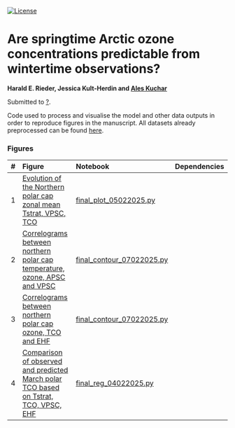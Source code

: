 [![License](https://img.shields.io/badge/License-MIT-yellow.svg)](LICENSE)

# Are springtime Arctic ozone concentrations predictable from wintertime observations?

**Harald E. Rieder, Jessica Kult-Herdin and [Ales Kuchar](https://github.com/kuchaale/)**

Submitted to [?]().

Code used to process and visualise the model and other data outputs in order to reproduce figures in the manuscript. All datasets already preprocessed can be found [here](https://data.mendeley.com/preview/ts4brdbx2h?a=d24a10a6-0cf8-41a6-b67e-5b2ea27cb269).

### Figures
|  #  | Figure                                                                                                                                                                                                    | Notebook                                                                              | Dependencies                                                                                                                                                             |
|:---:|:----------------------------------------------------------------------------------------------------------------------------------------------------------------------------------------------------------|:--------------------------------------------------------------------------------------|:-------------------------------------------------------------------------------------------------------------------------------------------------------------------------|
| 1 | [Evolution of the Northern polar cap zonal mean Tstrat, VPSC, TCO](plots/final_quad6_ERA5_m_strat_T_Vpsc_TO3_13022025.png) | [final_plot_05022025.py](scripts/final_plot_05022025.py) | |
| 2 | [Correlograms between northern polar cap temperature, ozone, APSC and VPSC](plots/quad6_final_ERA5_contour_all_13022025.png) | [final_contour_07022025.py](scripts/final_contour_07022025.py) | |
| 3 | [Correlograms between northern polar cap ozone, TCO and EHF](plots/quad4_final_ERA5_contour_all_13022025.png) | [final_contour_07022025.py](scripts/final_contour_07022025.py) | |
| 4 | [Comparison of observed and predicted March polar TCO based on Tstrat, TCO, VPSC, EHF](plots/final_vert_all_ERA5_13022025.png) | [final_reg_04022025.py](scripts/final_reg_04022025.py) | |
